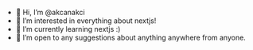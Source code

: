- 👋 Hi, I’m @akcanakci
- 👀 I’m interested in everything about nextjs!
- 🌱 I’m currently learning nextjs :)
- 💞️ I’m open to any suggestions about anything anywhere from anyone.


